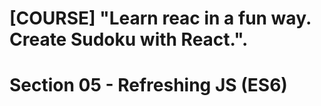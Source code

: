 # [COURSE] "Learn reac in a fun way. Create Sudoku with React.".

# Section 05 - Refreshing JS (ES6)